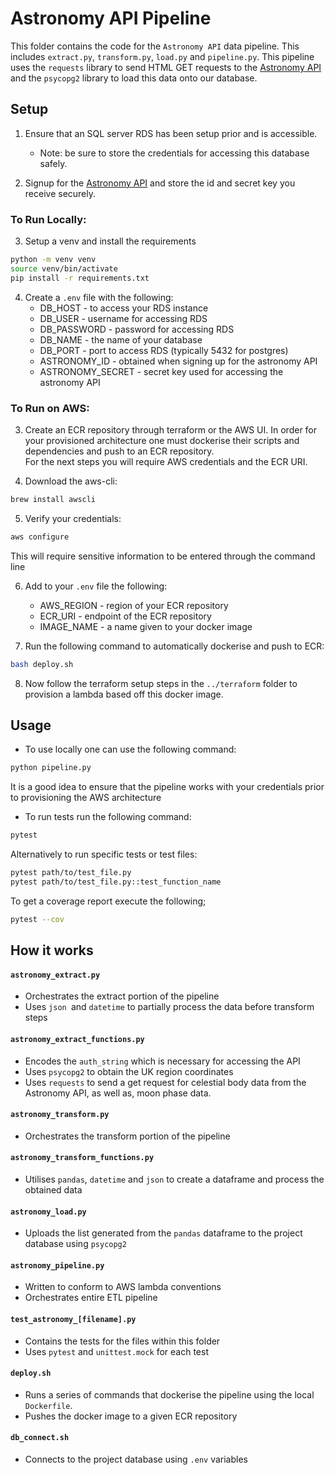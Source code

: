 # Astronomy API Pipeline
This folder contains the code for the `Astronomy API` data pipeline. This includes `extract.py`, `transform.py`, `load.py` and `pipeline.py`. This pipeline uses the `requests` library to send HTML GET requests to the [Astronomy API](https://docs.astronomyapi.com/) and the `psycopg2` library to load this data onto our database.

## Setup
1. Ensure that an SQL server RDS has been setup prior and is accessible.
    - Note: be sure to store the credentials for accessing this database safely.

2. Signup for the [Astronomy API](https://astronomyapi.com/auth/signup) and store the id and secret key you receive securely.

### To Run Locally:
3. Setup a venv and install the requirements
```bash
python -m venv venv
source venv/bin/activate
pip install -r requirements.txt
```
4. Create a `.env` file with the following:
    - DB_HOST - to access your RDS instance
    - DB_USER - username for accessing RDS
    - DB_PASSWORD - password for accessing RDS
    - DB_NAME - the name of your database
    - DB_PORT - port to access RDS (typically 5432 for postgres)
    - ASTRONOMY_ID - obtained when signing up for the astronomy API
    - ASTRONOMY_SECRET - secret key used for accessing the astronomy API

### To Run on AWS:

3. Create an ECR repository through terraform or the AWS UI.
In order for your provisioned architecture one must dockerise their scripts and dependencies and push to an ECR repository.  
For the next steps you will require AWS credentials and the ECR URI.

4. Download the aws-cli:
```bash
brew install awscli
```
5. Verify your credentials:
```bash
aws configure
```
This will require sensitive information to be entered through the command line

6. Add to your `.env` file the following:
    - AWS_REGION - region of your ECR repository
    - ECR_URI - endpoint of the ECR repository
    - IMAGE_NAME - a name given to your docker image

7. Run the following command to automatically dockerise and push to ECR:
```bash
bash deploy.sh
```
8. Now follow the terraform setup steps in the `../terraform` folder to provision a lambda based off this docker image.

## Usage
- To use locally one can use the following command:
```bash
python pipeline.py
```
It is a good idea to ensure that the pipeline works with your credentials prior to provisioning the AWS architecture

- To run tests run the following command:
```bash
pytest
```
Alternatively to run specific tests or test files:
```bash
pytest path/to/test_file.py
pytest path/to/test_file.py::test_function_name
```
To get a coverage report execute the following;
```bash
pytest --cov
```

## How it works
#### `astronomy_extract.py`
- Orchestrates the extract portion of the pipeline
- Uses `json `and `datetime` to partially process the data before transform steps
#### `astronomy_extract_functions.py`
- Encodes the `auth_string` which is necessary for accessing the API
- Uses `psycopg2` to obtain the UK region coordinates
- Uses `requests` to send a get request for celestial body data from the Astronomy API, as well as, moon phase data.
#### `astronomy_transform.py`
- Orchestrates the transform portion of the pipeline
#### `astronomy_transform_functions.py`
- Utilises `pandas`, `datetime` and `json` to create a dataframe and process the obtained data
#### `astronomy_load.py`
- Uploads the list generated from the `pandas` dataframe to the project database using `psycopg2`
#### `astronomy_pipeline.py`
- Written to conform to AWS lambda conventions
- Orchestrates entire ETL pipeline
#### `test_astronomy_[filename].py`
- Contains the tests for the files within this folder
- Uses `pytest` and `unittest.mock` for each test
#### `deploy.sh`
- Runs a series of commands that dockerise the pipeline using the local `Dockerfile`.
- Pushes the docker image to a given ECR repository
#### `db_connect.sh`
- Connects to the project database using `.env` variables